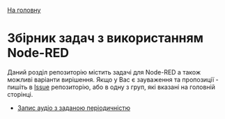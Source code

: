 [На головну](../README.md)

# Збірник задач з використанням Node-RED

Даний розділ репозиторію містить задачі для Node-RED а також можливі варіанти вирішення. Якщо у Вас є зауваження та пропозиції - пишіть в [Issue](https://github.com/pupenasan/NodeREDGuidUKR/issues) репозиторію, або в одну з груп, які вказані на головній сторінці. 

- [Запис аудіо з заданою періодичністю](audiorecord.md)